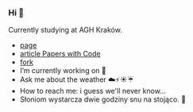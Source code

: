 ### Hi 👋
Currently studying at AGH Kraków.

-  [page](https://knikodemq.github.io) 
-  [article Papers with Code](https://paperswithcode.com/paper/playing-codenames-with-language-graphs-and)
-  [fork](https://github.com/knikodemQ/codenames)
-  I’m currently working on :snake:
-  Ask me about the weather :cloud::zap::sunny::umbrella:
-  How to reach me: i guess we'll never know...
-  Słoniom wystarcza dwie godziny snu na stojąco. :elephant:

